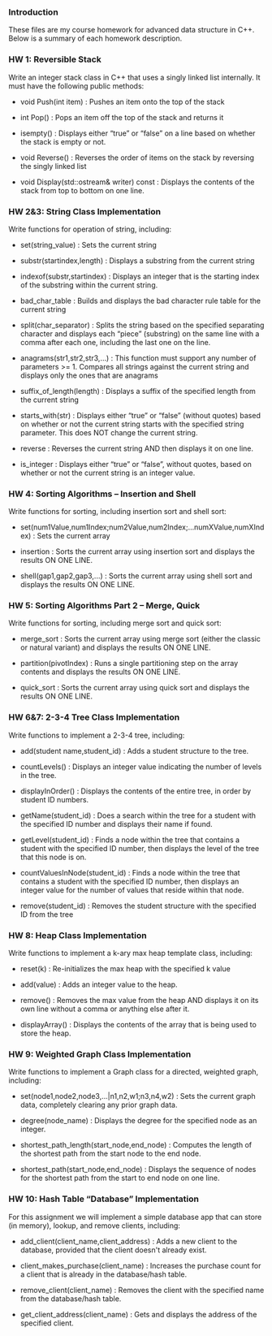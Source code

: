 ### Introduction

These files are my course homework for advanced data structure in C++.  Below is a summary of each homework description. 

### HW 1: Reversible Stack

Write an integer stack class in C++ that uses a singly linked list internally. It must have the following
public methods: 

* void Push(int item) : Pushes an item onto the top of the stack

* int Pop() : Pops an item off the top of the stack and returns it

* isempty() : Displays either “true” or “false” on a line based on whether the stack is empty or not.

* void Reverse() : Reverses the order of items on the stack by reversing the singly linked list

* void Display(std::ostream& writer) const : Displays the contents of the stack from top to
bottom on one line.

### HW 2&3: String Class Implementation

Write functions for operation of string, including: 

* set(string_value) : Sets the current string

* substr(startindex,length) : Displays a substring from the current string

* indexof(substr,startindex) : Displays an integer that is the starting index of the substring within
the current string.

* bad_char_table : Builds and displays the bad character rule table for the current string

* split(char_separator) : Splits the string based on the specified separating character and
displays each “piece” (substring) on the same line with a comma after each one, including the
last one on the line.

* anagrams(str1,str2,str3,…) : This function must support any number of parameters >= 1.
Compares all strings against the current string and displays only the ones that are anagrams

* suffix_of_length(length) : Displays a suffix of the specified length from the current string

* starts_with(str) : Displays either “true” or “false” (without quotes) based on whether or not the
current string starts with the specified string parameter. This does NOT change the current
string.

* reverse : Reverses the current string AND then displays it on one line.

* is_integer : Displays either “true” or “false”, without quotes, based on whether or not the current
string is an integer value.

### HW 4: Sorting Algorithms – Insertion and Shell

Write functions for sorting, including insertion sort and shell sort:

* set(num1Value,num1Index;num2Value,num2Index;...numXValue,numXIndex) : Sets the
current array

* insertion : Sorts the current array using insertion sort and displays the results ON ONE LINE.

* shell(gap1,gap2,gap3,...) : Sorts the current array using shell sort and displays the results ON
ONE LINE.


### HW 5: Sorting Algorithms Part 2 – Merge, Quick

Write functions for sorting, including merge sort and quick sort:

* merge_sort : Sorts the current array using merge sort (either the classic or natural variant) and
displays the results ON ONE LINE.

* partition(pivotIndex) : Runs a single partitioning step on the array contents and displays the
results ON ONE LINE.

* quick_sort : Sorts the current array using quick sort and displays the results ON ONE LINE.


### HW 6&7: 2-3-4 Tree Class Implementation

Write functions to implement a 2-3-4 tree, including:

* add(student name,student_id) : Adds a student structure to the tree.

* countLevels() : Displays an integer value indicating the number of levels in the tree.

* displayInOrder() : Displays the contents of the entire tree, in order by student ID numbers.

* getName(student_id) : Does a search within the tree for a student with the specified ID number and displays their name if found.

* getLevel(student_id) : Finds a node within the tree that contains a student with the specified ID number, then displays the level of the tree that this node is on.

* countValuesInNode(student_id) : Finds a node within the tree that contains a student with the specified ID number, then displays an integer value for the number of values that reside within that node.

* remove(student_id) : Removes the student structure with the specified ID from the
tree


### HW 8: Heap Class Implementation


Write functions to implement a k-ary max heap template class, including:

* reset(k) : Re-initializes the max heap with the specified k value

* add(value) : Adds an integer value to the heap.

* remove() : Removes the max value from the heap AND displays it on its own line
without a comma or anything else after it.

* displayArray() : Displays the contents of the array that is being used to store the heap.


### HW 9: Weighted Graph Class Implementation

Write functions to implement a Graph class for a directed, weighted
graph, including:

* set(node1,node2,node3,...|n1,n2,w1;n3,n4,w2) : Sets the current graph data,
completely clearing any prior graph data.

* degree(node_name) : Displays the degree for the specified node as an integer.

* shortest_path_length(start_node,end_node) : Computes the length of the shortest
path from the start node to the end node.

* shortest_path(start_node,end_node) : Displays the sequence of nodes for the
shortest path from the start to end node on one line.


### HW 10: Hash Table “Database” Implementation

For this assignment we will implement a simple database app that can store (in
memory), lookup, and remove clients, including:

* add_client(client_name,client_address) : Adds a new client to the database, provided
that the client doesn't already exist.

* client_makes_purchase(client_name) : Increases the purchase count for a client that
is already in the database/hash table.

* remove_client(client_name) : Removes the client with the specified name from the
database/hash table.

* get_client_address(client_name) : Gets and displays the address of the specified
client.


















